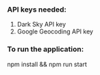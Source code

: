 ### API keys needed:
1. Dark Sky API key
2. Google Geocoding API key

### To run the application:
npm install && npm run start

